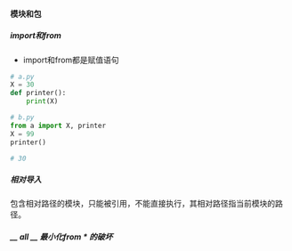 #### 模块和包

##### import和from

- import和from都是赋值语句
```python a.py
# a.py
X = 30
def printer():
    print(X)
```

```python b.py
# b.py
from a import X, printer 
X = 99
printer()

# 30
```

##### 相对导入
包含相对路径的模块，只能被引用，不能直接执行，其相对路径指当前模块的路径。

##### __ all __ 最小化from * 的破坏

